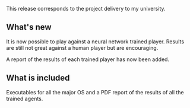This release corresponds to the project delivery to my university.

## What's new

It is now possible to play against a neural network trained player.
Results are still not great against a human player but are encouraging.

A report of the results of each trained player has now been added.

## What is included

Executables for all the major OS and a PDF report of the results of all the trained agents.